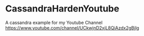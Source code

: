 # CassandraHardenYoutube
A cassandra example for my Youtube Channel https://www.youtube.com/channel/UCkwjnD2xjL8QiAzdx2gBjlg
